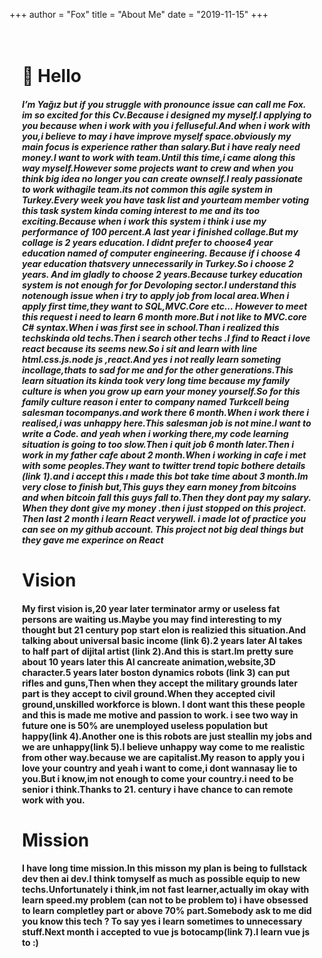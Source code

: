 +++
author = "Fox"
title = "About Me"
date = "2019-11-15"
+++
 
<!--more-->

<div class="markdown-body editormd-preview-container" previewcontainer="true" style="padding: 20px;"><h1 id="h1--hello"><a name="👋 Hello" class="reference-link"></a><span class="header-link octicon octicon-link"></span>👋 Hello</h1><h5 id="h5-i-m-ya-z-but-if-you-struggle-with-pronounce-issue-can-call-me-fox-im-so-excited-for-this-cv-because-i-designed-my-myself-i-applying-to-you-because-when-i-work-with-you-i-felluseful-and-when-i-work-with-you-i-believe-to-may-i-have-improve-myself-space-obviously-my-main-focus-is-experience-rather-than-salary-but-i-have-realy-need-money-i-want-to-work-with-team-until-this-time-i-came-along-this-way-myself-however-some-projects-want-to-crew-and-when-you-think-big-idea-no-longer-you-can-create-ownself-i-realy-passionate-to-work-withagile-team-its-not-common-this-agile-system-in-turkey-every-week-you-have-task-list-and-yourteam-member-voting-this-task-system-kinda-coming-interest-to-me-and-its-too-exciting-because-when-i-work-this-system-i-think-i-use-my-performance-of-100-percent-a-last-year-i-finished-collage-but-my-collage-is-2-years-education-i-didnt-prefer-to-choose4-year-education-named-of-computer-engineering-because-if-i-choose-4-year-education-thatsvery-unnecessarily-in-turkey-so-i-choose-2-years-and-im-gladly-to-choose-2-years-because-turkey-education-system-is-not-enough-for-for-devoloping-sector-i-understand-this-notenough-issue-when-i-try-to-apply-job-from-local-area-when-i-apply-first-time-they-want-to-sql-mvc-core-etc-however-to-meet-this-request-i-need-to-learn-6-month-more-but-i-not-like-to-mvc-core-c-syntax-when-i-was-first-see-in-school-than-i-realized-this-techskinda-old-techs-then-i-search-other-techs-i-find-to-react-i-love-react-because-its-seems-new-so-i-sit-and-learn-with-line-html-css-js-node-js-react-and-yes-i-not-really-learn-someting-incollage-thats-to-sad-for-me-and-for-the-other-generations-this-learn-situation-its-kinda-took-very-long-time-because-my-family-culture-is-when-you-grow-up-earn-your-money-yourself-so-for-this-family-culture-reason-i-enter-to-company-named-turkcell-being-salesman-tocompanys-and-work-there-6-month-when-i-work-there-i-realised-i-was-unhappy-here-this-salesman-job-is-not-mine-i-want-to-write-a-code-and-yeah-when-i-working-there-my-code-learning-situation-is-going-to-too-slow-then-i-quit-job-6-month-later-then-i-work-in-my-father-cafe-about-2-month-when-i-working-in-cafe-i-met-with-some-peoples-they-want-to-twitter-trend-topic-bothere-details-link-1-and-i-accept-this-made-this-bot-take-time-about-3-month-im-very-close-to-finish-but-this-guys-they-earn-money-from-bitcoins-and-when-bitcoin-fall-this-guys-fall-to-then-they-dont-pay-my-salary-when-they-dont-give-my-money-then-i-just-stopped-on-this-project-then-last-2-month-i-learn-react-verywell-i-made-lot-of-practice-you-can-see-on-my-github-account-this-project-not-big-deal-things-but-they-gave-me-experince-on-react"><a name="I’m Yağız but if you struggle with pronounce issue can call me Fox. im so excited for this Cv.Because i designed my myself.I applying to you because when i work with you i felluseful.And when i work with you,i believe to may i have improve myself space.obviously my main focus is experience rather than salary.But i have realy need money.I want to work with team.Until this time,i came along this way myself.However some projects want to crew and when you think big idea no longer you can create ownself.I realy passionate to work withagile team.its not common this agile system in Turkey.Every week you have task list and yourteam member voting this task system kinda coming interest to me and its too exciting.Because when i work this system i think i use my performance of 100 percent.A last year i finished collage.But my collage is 2 years education. I didnt prefer to choose4 year education named of computer engineering. Because if i choose 4 year education thatsvery unnecessarily in Turkey.So i choose 2 years. And im gladly to choose 2 years.Because turkey education system is not enough for for Devoloping sector.I understand this notenough issue when i try to apply job from local area.When i apply first time,they want to SQL,MVC.Core etc… However to meet this request i need to learn 6 month more.But i not like to MVC.core C# syntax.When i was first see in school.Than i realized this techskinda old techs.Then i search other techs .I find to React i love react because its seems new.So i sit and learn with line html.css.js.node js ,react.And yes i not really learn someting incollage,thats to sad for me and for the other generations.This learn situation its kinda took very long time because my family culture is when you grow up earn your money yourself.So for this family culture reason i enter to company named Turkcell being salesman tocompanys.and work there 6 month.When i work there i realised,i was unhappy here.This salesman job is not mine.I want to write a Code. and yeah when i working there,my code learning situation is going to too slow.Then i quit job 6 month later.Then i work in my father cafe about 2 month.When i working in cafe i met with some peoples.They want to twitter trend topic bothere details (link 1).and i accept this ı made this bot take time about 3 month.Im very close to finish but,This guys they earn money from bitcoins and when bitcoin fall this guys fall to.Then they dont pay my salary. When they dont give my money .then i just stopped on this project. Then last 2 month i learn React verywell. i made lot of practice you can see on my github account. This project not big deal things but they gave me experince on React" class="reference-link"></a><span class="header-link octicon octicon-link"></span>I’m Yağız but if you struggle with pronounce issue can call me Fox. im so excited for this Cv.Because i designed my myself.I applying to you because when i work with you i felluseful.And when i work with you,i believe to may i have improve myself space.obviously my main focus is experience rather than salary.But i have realy need money.I want to work with team.Until this time,i came along this way myself.However some projects want to crew and when you think big idea no longer you can create ownself.I realy passionate to work withagile team.its not common this agile system in Turkey.Every week you have task list and yourteam member voting this task system kinda coming interest to me and its too exciting.Because when i work this system i think i use my performance of 100 percent.A last year i finished collage.But my collage is 2 years education. I didnt prefer to choose4 year education named of computer engineering. Because if i choose 4 year education thatsvery unnecessarily in Turkey.So i choose 2 years. And im gladly to choose 2 years.Because turkey education system is not enough for for Devoloping sector.I understand this notenough issue when i try to apply job from local area.When i apply first time,they want to SQL,MVC.Core etc… However to meet this request i need to learn 6 month more.But i not like to MVC.core C# syntax.When i was first see in school.Than i realized this techskinda old techs.Then i search other techs .I find to React i love react because its seems new.So i sit and learn with line html.css.js.node js ,react.And yes i not really learn someting incollage,thats to sad for me and for the other generations.This learn situation its kinda took very long time because my family culture is when you grow up earn your money yourself.So for this family culture reason i enter to company named Turkcell being salesman tocompanys.and work there 6 month.When i work there i realised,i was unhappy here.This salesman job is not mine.I want to write a Code. and yeah when i working there,my code learning situation is going to too slow.Then i quit job 6 month later.Then i work in my father cafe about 2 month.When i working in cafe i met with some peoples.They want to twitter trend topic bothere details (link 1).and i accept this ı made this bot take time about 3 month.Im very close to finish but,This guys they earn money from bitcoins and when bitcoin fall this guys fall to.Then they dont pay my salary. When they dont give my money .then i just stopped on this project. Then last 2 month i learn React verywell. i made lot of practice you can see on my github account. This project not big deal things but they gave me experince on React</h5><h1 id="h1-vision"><a name="Vision" class="reference-link"></a><span class="header-link octicon octicon-link"></span>Vision</h1><h4 id="h4-my-first-vision-is-20-year-later-terminator-army-or-useless-fat-persons-are-waiting-us-maybe-you-may-find-interesting-to-my-thought-but-21-century-pop-start-elon-is-realizied-this-situation-and-talking-about-universal-basic-income-link-6-2-years-later-ai-takes-to-half-part-of-dijital-artist-link-2-and-this-is-start-im-pretty-sure-about-10-years-later-this-ai-cancreate-animation-website-3d-character-5-years-later-boston-dynamics-robots-link-3-can-put-rifles-and-guns-then-when-they-accept-the-military-grounds-later-part-is-they-accept-to-civil-ground-when-they-accepted-civil-ground-unskilled-workforce-is-blown-i-dont-want-this-these-people-and-this-is-made-me-motive-and-passion-to-work-i-see-two-way-in-future-one-is-50-are-unemployed-useless-population-but-happy-link-4-another-one-is-this-robots-are-just-steallin-my-jobs-and-we-are-unhappy-link-5-i-believe-unhappy-way-come-to-me-realistic-from-other-way-because-we-are-capitalist-my-reason-to-apply-you-i-love-your-country-and-yeah-i-want-to-come-i-dont-wannasay-lie-to-you-but-i-know-im-not-enough-to-come-your-country-i-need-to-be-senior-i-think-thanks-to-21-century-i-have-chance-to-can-remote-work-with-you-"><a name="My first vision is,20 year later terminator army or useless fat persons are waiting us.Maybe you may find interesting to my thought but 21 century pop start elon is realizied this situation.And talking about universal basic income (link 6).2 years later AI takes to half part of dijital artist (link 2).And this is start.Im pretty sure about 10 years later this AI cancreate animation,website,3D character.5 years later boston dynamics robots (link 3) can put rifles and guns,Then when they accept the military grounds later part is they accept to civil ground.When they accepted civil ground,unskilled workforce is blown. I dont want this these people and this is made me motive and passion to work. i see two way in future one is 50% are unemployed useless population but happy(link 4).Another one is this robots are just steallin my jobs and we are unhappy(link 5).I believe unhappy way come to me realistic from other way.because we are capitalist.My reason to apply you i love your country and yeah i want to come,i dont wannasay lie to you.But i know,im not enough to come your country.i need to be senior i think.Thanks to 21. century i have chance to can remote work with you." class="reference-link"></a><span class="header-link octicon octicon-link"></span>My first vision is,20 year later terminator army or useless fat persons are waiting us.Maybe you may find interesting to my thought but 21 century pop start elon is realizied this situation.And talking about universal basic income (link 6).2 years later AI takes to half part of dijital artist (link 2).And this is start.Im pretty sure about 10 years later this AI cancreate animation,website,3D character.5 years later boston dynamics robots (link 3) can put rifles and guns,Then when they accept the military grounds later part is they accept to civil ground.When they accepted civil ground,unskilled workforce is blown. I dont want this these people and this is made me motive and passion to work. i see two way in future one is 50% are unemployed useless population but happy(link 4).Another one is this robots are just steallin my jobs and we are unhappy(link 5).I believe unhappy way come to me realistic from other way.because we are capitalist.My reason to apply you i love your country and yeah i want to come,i dont wannasay lie to you.But i know,im not enough to come your country.i need to be senior i think.Thanks to 21. century i have chance to can remote work with you.</h4><h1 id="h1-mission"><a name="Mission" class="reference-link"></a><span class="header-link octicon octicon-link"></span>Mission</h1><h4 id="h4-i-have-long-time-mission-in-this-misson-my-plan-is-being-to-fullstack-dev-then-ai-dev-i-think-tomyself-as-much-as-possible-equip-to-new-techs-unfortunately-i-think-im-not-fast-learner-actually-im-okay-with-learn-speed-my-problem-can-not-to-be-problem-to-i-have-obsessed-to-learn-completley-part-or-above-70-part-somebody-ask-to-me-did-you-know-this-tech-to-say-yes-i-learn-sometimes-to-unnecessary-stuff-next-month-i-accepted-to-vue-js-botocamp-link-7-i-learn-vue-js-to-"><a name="I have long time mission.In this misson my plan is being to fullstack dev then ai dev.I think tomyself as much as possible equip to new techs.Unfortunately i think,im not fast learner,actually im okay with learn speed.my problem (can not to be problem to) i have obsessed to learn completley part or above 70% part.Somebody ask to me did you know this tech ? To say yes i learn sometimes to unnecessary stuff.Next month i accepted to vue js botocamp(link 7).I learn vue js to :)" class="reference-link"></a><span class="header-link octicon octicon-link"></span>I have long time mission.In this misson my plan is being to fullstack dev then ai dev.I think tomyself as much as possible equip to new techs.Unfortunately i think,im not fast learner,actually im okay with learn speed.my problem (can not to be problem to) i have obsessed to learn completley part or above 70% part.Somebody ask to me did you know this tech ? To say yes i learn sometimes to unnecessary stuff.Next month i accepted to vue js botocamp(link 7).I learn vue js to :)</h4></div>